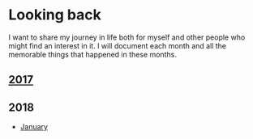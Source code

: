# Looking back
I want to share my journey in life both for myself and other people who might find an interest in it. I will document each month and all the memorable things that happened in these months.

## [2017](../looking-back/2017/2017.md)
## 2018
- [January](2018/january-2018.md)